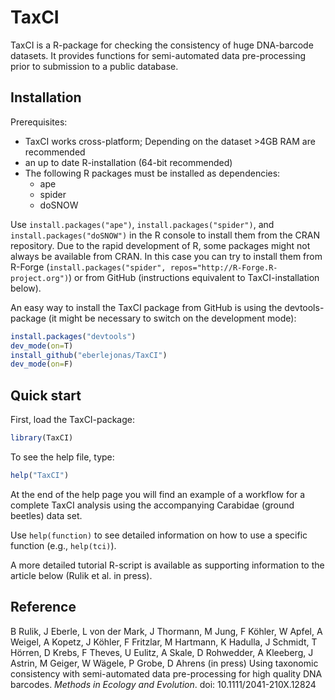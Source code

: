 # TaxCI
TaxCI is a R-package for checking the consistency of huge DNA-barcode datasets.
It provides functions for semi-automated data pre-processing prior to submission
to a public database.

## Installation
Prerequisites:
* TaxCI works cross-platform; Depending on the dataset >4GB RAM are recommended
* an up to date R-installation (64-bit recommended)
* The following R packages must be installed as dependencies:
	* ape
	* spider
	* doSNOW

Use `install.packages("ape")`, `install.packages("spider")`, and `install.packages("doSNOW")` in the R console to install them from the CRAN repository. Due to the rapid development of R, some packages might not always be available from CRAN. In this case you can try to install them from R-Forge (`install.packages("spider", repos="http://R-Forge.R-project.org")`) or from GitHub (instructions equivalent to TaxCI-installation below).

An easy way to install the TaxCI package from GitHub is using the devtools-package (it might be necessary to switch on the development mode):
```R
install.packages("devtools")
dev_mode(on=T)
install_github("eberlejonas/TaxCI")
dev_mode(on=F)
```
	

## Quick start
First, load the TaxCI-package:
```R
library(TaxCI)
```
To see the help file, type:
```R
help("TaxCI")
```
At the end of the help page you will find an example of a workflow for a complete TaxCI analysis using the accompanying Carabidae (ground beetles) data set.

Use `help(function)` to see detailed information on how to use a specific function (e.g., `help(tci)`).

A more detailed tutorial R-script is available as supporting information to the article below (Rulik et al. in press).

## Reference
B Rulik, J Eberle, L von der Mark, J Thormann, M Jung, F Köhler, W Apfel, A Weigel, A Kopetz, J Köhler, F Fritzlar, M Hartmann, K Hadulla, J Schmidt, T Hörren, D Krebs, F Theves, U Eulitz, A Skale, D Rohwedder, A Kleeberg, J Astrin, M Geiger, W Wägele, P Grobe, D Ahrens (in press) Using taxonomic consistency with semi-automated data pre-processing for high quality DNA barcodes. *Methods in Ecology and Evolution*. doi: 10.1111/2041-210X.12824
